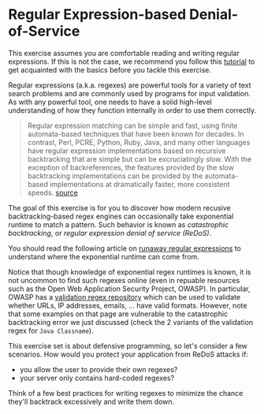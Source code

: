 # Regular Expression-based Denial-of-Service

This exercise assumes you are comfortable reading and writing regular expressions. If this is not the case, we recommend you follow this [tutorial](https://regexone.com/) to get acquainted with the basics before you tackle this exercise.

Regular expressions (a.k.a. regexes) are powerful tools for a variety of text search problems and are commonly used by programs for input validation. As with any powerful tool, one needs to have a solid high-level understanding of how they function internally in order to use them correctly.

> Regular expression matching can be simple and fast, using finite automata-based techniques that have been known for decades. In contrast, Perl, PCRE, Python, Ruby, Java, and many other languages have regular expression implementations based on recursive backtracking that are simple but can be excruciatingly slow. With the exception of backreferences, the features provided by the slow backtracking implementations can be provided by the automata-based implementations at dramatically faster, more consistent speeds. [source](https://stackoverflow.com/questions/8887724/why-can-regular-expressions-have-an-exponential-running-time_)

The goal of this exercise is for you to discover how modern recusive backtracking-based regex engines can occasionally take exponential runtime to match a pattern. Such behavior is known as *catastrophic backtracking*, or *regular expression denial of service (ReDoS)*.

You should read the following article on [runaway regular expressions](https://www.regular-expressions.info/redos.html) to understand where the exponential runtime can come from.

Notice that though knowledge of exponential regex runtimes is known, it is not uncommon to find such regexes online (even in repuable resources such as the Open Web Application Security Project, OWASP). In particular, OWASP has a [validation regex repository](https://www.owasp.org/index.php/OWASP_Validation_Regex_Repository) which can be used to validate whether URLs, IP addresses, emails, ... have valid formats. However, note that some examples on that page are vulnerable to the catastrophic backtracking error we just discussed (check the 2 variants of the validation regex for `Java Classname`).

This exercise set is about defensive programming, so let's consider a few scenarios. How would you protect your application from ReDoS attacks if:

* you allow the user to provide their own regexes?
* your server only contains hard-coded regexes?

Think of a few best practices for writing regexes to minimize the chance they'll backtrack excessively and write them down.
